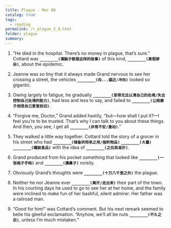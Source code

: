 ```yaml
---
title: Plague - Mar 08
catalog: true
tags: 
  - reading
permalink: /r_plague_3_8.html
folder: plague
summary: 
---
```



1.  “He died in the hospital. There’s no money in plague, that’s sure.” Cottard was <b data-toggle="tooltip" data-original-title="{{site.data.answers.plag_d_26_a1}}">`________(满脑子都是这样的故事)`</b> of this kind, <b data-toggle="tooltip" data-original-title="{{site.data.answers.plag_d_26_a2}}">`________(真假掺杂)`</b>, about the epidemic.

2.  Jeanne was so tiny that it always made Grand nervous to see her crossing a street, the vehicles <b data-toggle="tooltip" data-original-title="{{site.data.answers.plag_d_26_b1}}">`________(向...逼近/冲向)`</b> looked so gigantic.

3.  Owing largely to fatigue, he gradually <b data-toggle="tooltip" data-original-title="{{site.data.answers.plag_d_26_c1}}">`________(变得无法认清自己的处境/失去控制自己处境的能力)`</b>, had less and less to say, and failed to <b data-toggle="tooltip" data-original-title="{{site.data.answers.plag_d_26_c2}}">`________(让她妻子相信自己爱意依旧)`</b>.

4.  “Forgive me, Doctor,” Grand added hastily, “but—how shall I put it?—I feel you’re to be trusted. That’s why I can talk to you about these things. And then, you see, I get all <b data-toggle="tooltip" data-original-title="{{site.data.answers.plag_d_26_d1}}">`________(非常不安/激动)`</b>.”

5.  They walked a little way together. Cottard told the story of a grocer in his street who had <b data-toggle="tooltip" data-original-title="{{site.data.answers.plag_d_26_e1}}">`________(储备供将来之用/囤积物品)`</b> <b data-toggle="tooltip" data-original-title="{{site.data.answers.plag_d_26_e2}}">`________(大量)`</b> <b data-toggle="tooltip" data-original-title="{{site.data.answers.plag_d_26_e3}}">`________(罐装食品)`</b> with the idea of <b data-toggle="tooltip" data-original-title="{{site.data.answers.plag_d_26_e4}}">`________(之后卖高价)`</b>.

6.  Grand produced from his pocket something that looked like <b data-toggle="tooltip" data-original-title="{{site.data.answers.plag_d_26_f1}}">`________(一张格子手帕)`</b> and <b data-toggle="tooltip" data-original-title="{{site.data.answers.plag_d_26_f2}}">`________(擤鼻子)`</b> noisily.

7.  Obviously Grand’s thoughts were <b data-toggle="tooltip" data-original-title="{{site.data.answers.plag_d_26_g1}}">`________(十万八千里之外)`</b> the plague.

8.  Neither he nor Jeanne ever <b data-toggle="tooltip" data-original-title="{{site.data.answers.plag_d_26_h1}}">`________(离开/走出来)`</b> their part of the town. In his courting days he used to go to see her at her home, and the family were inclined to make fun of her bashful, silent admirer. Her father was a railroad man.

9.  “Good for him!” was Cottard’s comment. But his next remark seemed to belie his gleeful exclamation. “Anyhow, we’ll all be nuts <b data-toggle="tooltip" data-original-title="{{site.data.answers.plag_d_26_i1}}">`________(不久之后)`</b>, unless I’m much mistaken.”